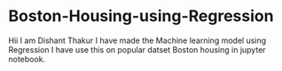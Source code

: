 # Boston-Housing-using-Regression
Hii I am Dishant Thakur I have made the Machine learning model using Regression
I have use this on popular datset Boston housing in jupyter notebook.
